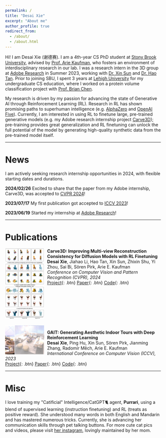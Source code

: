 ```yaml
---
permalink: /
title: "Desai Xie"
excerpt: "About me"
author_profile: true
redirect_from: 
  - /about/
  - /about.html
---
```


Hi! 
I am Desai Xie (谢德赛).
I am a 4th-year CS PhD student at [Stony Brook University](https://www.stonybrook.edu/), advised by [Prof. Arie Kaufman](https://www3.cs.stonybrook.edu/~ari/), who fosters an environment of interdisciplinary research in our lab. 
I was a research intern in the 3D group at [Adobe Research](https://research.adobe.com/) in Summer 2023, working with [Dr. Xin Sun](https://www.sunxin.name/) and [Dr. Hao Tan](https://www.cs.unc.edu/~airsplay/).
Prior to joining SBU, I spent 3 years at [Lehigh University](https://www2.lehigh.edu/) for my undergraduate CS education, where I worked on a protein volume classification project with [Prof. Brian Chen](https://www.cse.lehigh.edu/~chen/).

My research is driven by my passion for advancing the state of Generative AI through Reinforcement Learning (RL). 
Research in RL has shown promising paths to superhuman intelligence (e.g. [AlphaZero](https://deepmind.google/discover/blog/alphazero-shedding-new-light-on-chess-shogi-and-go/) and [OpenAI Five](https://openai.com/research/openai-five-defeats-dota-2-world-champions)).
Currently, I am interested in using RL to finetune large, pre-trained generative models (e.g. my Adobe research internship project [Carve3D](https://desaixie.github.io/carve-3d/)); pre-training provides great generalization and RL finetuning can unlock the full potential of the model by generating high-quality synthetic data from the pre-trained model itself.

-----

News
======
I am actively seeking research internship opportunities in 2024, with flexible starting dates and durations.

**2024/02/26** Excited to share that the paper from my Adobe internship, Carve3D, was accepted to [CVPR 2024](https://cvpr.thecvf.com/)! 

**2023/07/17** My first publication got accepted to [ICCV 2023](https://iccv2023.thecvf.com/)! 

**2023/06/19** Started my internship at [Adobe Research](https://research.adobe.com/)!


-----

Publications
======

<div style="clear: both;">
  <img src="./../images/figure_teaser.png" alt="Teaser image for Carve3D" style="width: 25%; float: left; margin-right: 10px; margin-bottom: 20px;" />
</div>

**Carve3D: Improving Multi-view Reconstruction Consistency for Diffusion Models with RL Finetuning**  
**Desai Xie**, Jiahao Li, Hao Tan, Xin Sun, Zhixin Shu, Yi Zhou, Sai Bi, Sören Pirk, Arie E. Kaufman  
*Conference on Computer Vision and Pattern Recognition (CVPR), 2024*  
[Project](https://desaixie.github.io/carve-3d/){: .btn}  [Paper](https://arxiv.org/abs/2312.13980){: .btn}  [Code](https://github.com/desaixie/carve3d){: .btn}

<div style="clear: both;">
  <img src="./../images/gait_teaser.png" alt="Teaser image for GAIT" style="width: 25%; float: left; margin-right: 10px;" />
</div>

**GAIT: Generating Aesthetic Indoor Tours with Deep Reinforcement Learning**  
**Desai Xie**, Ping Hu, Xin Sun, Sören Pirk, Jianming Zhang, Radomír Měch, Arie E. Kaufman  
*International Conference on Computer Vision (ICCV), 2023*  
[Project](https://desaixie.github.io/gait-rl/){: .btn}  [Paper](https://openaccess.thecvf.com/content/ICCV2023/papers/Xie_GAIT_Generating_Aesthetic_Indoor_Tours_with_Deep_Reinforcement_Learning_ICCV_2023_paper.pdf){: .btn}  [Code](https://github.com/desaixie/gait){: .btn}

-----

Misc
=====
I love training my "Catificial" Intelligence/CatGPT🐈 agent, **Purrari**, using a blend of supervised learning (instruction finetuning) and RL (treats as positive reward). 
She understood many words in both English and Mandarin and has mastered numerous tricks. 
Currently, she is advancing her communication skills through pet talking buttons. 
For more cute cat pics and videos, please visit [her instagram](https://www.instagram.com/purrari_0310/), lovingly maintained by her mom.

